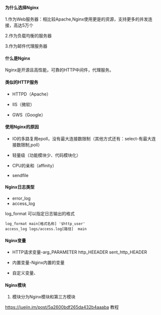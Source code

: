 #### 为什么选择Nginx

1.作为Web服务器：相比较Apache,Nginx使用更是的资源，支持更多的并发连接，高达5万个

2.作为负载均衡的服务器

3.作为邮件代理服务器

#### 什么是Nginx

Nginx是开源且高性能，可靠的HTTP中间件，代理服务。

#### 类似的HTTP服务

- HTTPD（Apache）

- IIS（微软）
- GWS（Google）

#### 使用Nginx的原因

- IO的多路复用epoll，没有最大连接数限制（其他方式还有：select-有最大连接数限制,poll）

- 轻量级（功能模块少、代码模块化）

- CPU的亲和（affinity）

- sendfile

#### Nginx日志类型

- error_log
- access_log

log_format 可以指定日志输出的格式

```
log_format main[格式名称] '$http_user'
access_log logs/access.log[路径]  main
```

#### Nginx变量

- HTTP请求变量-arg_PARAMETER    http_HEEADER    sent_http_HEADER

- 内置变量-Nginx内置的变量

- 自定义变量、

  

#### Nginx模块

1. 模块分为Nginx模块和第三方模块

https://juejin.im/post/5a2600bdf265da432b4aaaba   教程